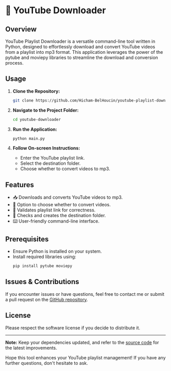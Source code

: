 # 🎵 YouTube Downloader

## Overview

YouTube Playlist Downloader is a versatile command-line tool written in Python, designed to effortlessly download and convert YouTube videos from a playlist into mp3 format. This application leverages the power of the pytube and moviepy libraries to streamline the download and conversion process.

## Usage

1. **Clone the Repository:**
   ```bash
   git clone https://github.com/Hicham-BelHoucin/youtube-playlist-downloader.git
   ```

2. **Navigate to the Project Folder:**
   ```bash
   cd youtube-downloader
   ```

3. **Run the Application:**
   ```bash
   python main.py
   ```

4. **Follow On-screen Instructions:**
   - Enter the YouTube playlist link.
   - Select the destination folder.
   - Choose whether to convert videos to mp3.

## Features

- 📥 Downloads and converts YouTube videos to mp3.
- 🔄 Option to choose whether to convert videos.
- 🔗 Validates playlist link for correctness.
- 📂 Checks and creates the destination folder.
- ⌨️ User-friendly command-line interface.

## Prerequisites

- Ensure Python is installed on your system.
- Install required libraries using:
  ```bash
  pip install pytube moviepy
  ```

## Issues & Contributions

If you encounter issues or have questions, feel free to contact me or submit a pull request on the [GitHub repository](https://github.com/your-username/youtube-playlist-downloader).

## License

Please respect the software license if you decide to distribute it.

---

**Note:** Keep your dependencies updated, and refer to the [source code](https://github.com/your-username/youtube-playlist-downloader) for the latest improvements.

Hope this tool enhances your YouTube playlist management! If you have any further questions, don't hesitate to ask.
